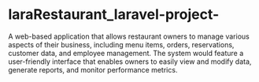 # laraRestaurant_laravel-project-
A web-based application that allows restaurant owners to manage various aspects of their business, including menu items, orders, reservations, customer data, and employee management. The system would feature a user-friendly interface that enables owners to easily view and modify data, generate reports, and monitor performance metrics. 

